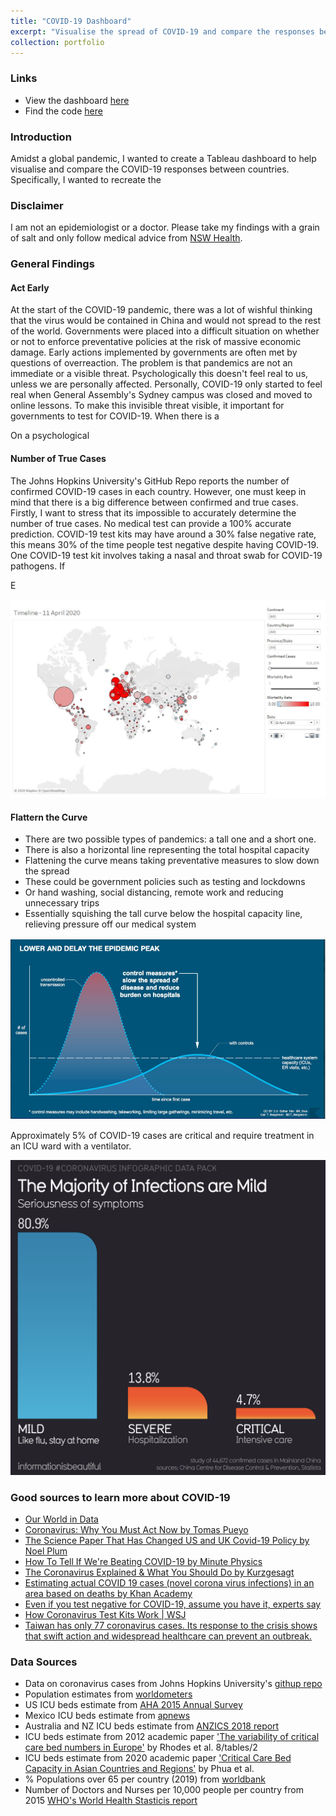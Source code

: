 ```yaml
---
title: "COVID-19 Dashboard"
excerpt: "Visualise the spread of COVID-19 and compare the responses between countries<br/><img src='/user_images/COVID-19 map.jpg' width='300px'>"
collection: portfolio
---
```


### Links
* View the dashboard [here](https://public.tableau.com/profile/alfred.zou#!/vizhome/COVID-19_15852011851070/COVID-19)
* Find the code [here](https://github.com/alfredzou/COVID-19-Dashboard)

### Introduction
Amidst a global pandemic, I wanted to create a Tableau dashboard to help visualise and compare the COVID-19 responses between countries. Specifically, I wanted to recreate the 

### Disclaimer
I am not an epidemiologist or a doctor. Please take my findings with a grain of salt and only follow medical advice from [NSW Health](https://www.health.nsw.gov.au/Infectious/diseases/Pages/coronavirus.aspx).

### General Findings
#### Act Early
At the start of the COVID-19 pandemic, there was a lot of wishful thinking that the virus would be contained in China and would not spread to the rest of the world. Governments were placed into a difficult situation on whether or not to enforce preventative policies at the risk of massive economic damage. Early actions implemented by governments are often met by questions of overreaction. The problem is that pandemics are not an immediate or a visible threat. Psychologically this doesn't feel real to us, unless we are personally affected. Personally, COVID-19 only started to feel real when General Assembly's Sydney campus was closed and moved to online lessons. To make this invisible threat visible, it important for governments to test for COVID-19. When there is a 



On a psychological 


#### Number of True Cases
The Johns Hopkins University's GitHub Repo reports the number of confirmed COVID-19 cases in each country. However, one must keep in mind that there is a big difference between confirmed and true cases. Firstly, I want to stress that its impossible to accurately determine the number of true cases. No medical test can provide a 100% accurate prediction. COVID-19 test kits may have around a 30% false negative rate, this means 30% of the time people test negative despite having COVID-19. One COVID-19 test kit involves taking a nasal and throat swab for COVID-19 pathogens. If 

E




<img src='/user_images/COVID-19 map blog post.JPG'>

#### Flattern the Curve




* There are two possible types of pandemics: a tall one and a short one. 
* There is also a horizontal line representing the total hospital capacity
* Flattening the curve means taking preventative measures to slow down the spread
* These could be government policies such as testing and lockdowns 
* Or hand washing, social distancing, remote work and reducing unnecessary trips
* Essentially squishing the tall curve below the hospital capacity line, relieving pressure off our medical system

<img src="/user_images/COVID-19.png"/>

Approximately 5% of COVID-19 cases are critical and require treatment in an ICU ward with a ventilator.

<img src="/user_images/Severe.png"/>





### Good sources to learn more about COVID-19
* [Our World in Data](https://ourworldindata.org/coronavirus)
* [Coronavirus: Why You Must Act Now by Tomas Pueyo](https://medium.com/@tomaspueyo/coronavirus-act-today-or-people-will-die-f4d3d9cd99ca)
* [The Science Paper That Has Changed US and UK Covid-19 Policy by Noel Plum](https://www.youtube.com/watch?v=JbQ3oLvvecM)
* [How To Tell If We're Beating COVID-19 by Minute Physics](https://www.youtube.com/watch?v=54XLXg4fYsc)
* [The Coronavirus Explained & What You Should Do by Kurzgesagt](https://www.youtube.com/watch?v=BtN-goy9VOY)
* [Estimating actual COVID 19 cases (novel corona virus infections) in an area based on deaths by Khan Academy](https://www.youtube.com/watch?v=mCa0JXEwDEk)
* [Even if you test negative for COVID-19, assume you have it, experts say](https://www.livescience.com/covid19-coronavirus-tests-false-negatives.html)
* [How Coronavirus Test Kits Work | WSJ](https://www.youtube.com/watch?v=tgyzdgf66eM)
* [Taiwan has only 77 coronavirus cases. Its response to the crisis shows that swift action and widespread healthcare can prevent an outbreak.](https://www.businessinsider.com.au/coronavirus-taiwan-case-study-rapid-response-containment-2020-3?r=US&IR=T)

### Data Sources
* Data on coronavirus cases from Johns Hopkins University's [githup repo](https://github.com/CSSEGISandData)
* Population estimates from [worldometers](https://www.worldometers.info/world-population/population-by-country/)
* US ICU beds estimate from [AHA 2015 Annual Survey](https://www.sccm.org/Communications/Critical-Care-Statistics)
* Mexico ICU beds estimate from [apnews](https://apnews.com/ff99a460e304ffc67ab03d8a57b2e1ef)
* Australia and NZ ICU beds estimate from [ANZICS 2018 report](https://www.anzics.com.au/wp-content/uploads/2019/10/2018-ANZICS-CORE-Report.pdf)
* ICU beds estimate from 2012 academic paper ['The variability of critical care bed numbers in Europe'](https://link.springer.com/article/10.1007/s00134-012-2627-) by Rhodes et al. 8/tables/2
* ICU beds estimate from 2020 academic paper ['Critical Care Bed Capacity in Asian Countries and Regions'](https://www.researchgate.net/figure/Number-of-Critical-Care-Beds_tbl1_338520008) by Phua et al.
* % Populations over 65 per country (2019) from [worldbank](https://data.worldbank.org/indicator/SP.POP.65UP.TO.ZS)
* Number of Doctors and Nurses per 10,000 people per country from 2015 [WHO's World Health Stasticis report]( https://apps.who.int/iris/bitstream/handle/10665/170250/9789240694439_eng.pdf;jsessionid=FC99DC52822E45FBA833E47587CB567E?sequence=1)